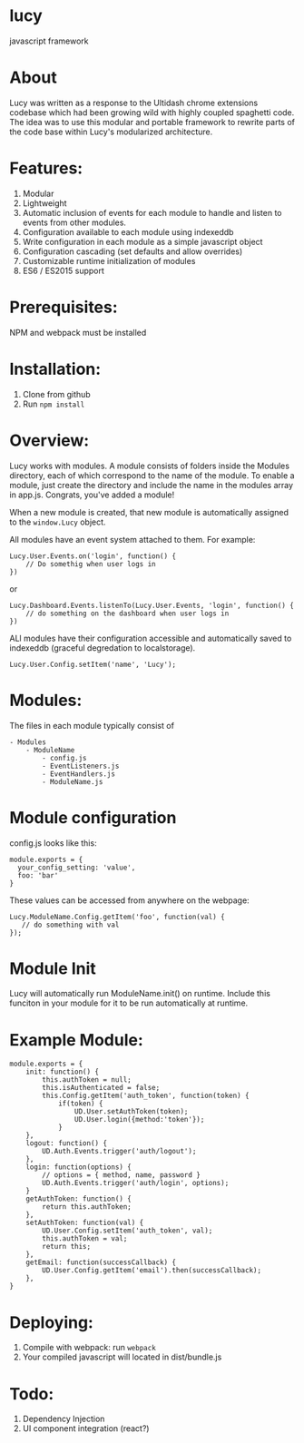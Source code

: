 # lucy
javascript framework


# About
Lucy was written as a response to the Ultidash chrome extensions codebase which had been growing wild with highly coupled spaghetti code. The idea was to use this modular and portable framework to rewrite parts of the code base within Lucy's modularized architecture.


# Features:
1. Modular
2. Lightweight
3. Automatic inclusion of events for each module to handle and listen to events from other modules.
4. Configuration available to each module using indexeddb
5. Write configuration in each module as a simple javascript object
6. Configuration cascading (set defaults and allow overrides)
7. Customizable runtime initialization of modules
8. ES6 / ES2015 support

# Prerequisites:

NPM and webpack must be installed

# Installation:

1. Clone from github
2. Run `npm install`

# Overview:
Lucy works with modules. A module consists of folders inside the Modules directory, each of which correspond to the name of the module. To enable a module, just create the directory and include the name in the modules array in app.js. Congrats, you've added a module!

When a new module is created, that new module is automatically assigned to the `window.Lucy` object. 

All modules have an event system attached to them. For example:

```
Lucy.User.Events.on('login', function() {
	// Do somethig when user logs in
})
```

or


```
Lucy.Dashboard.Events.listenTo(Lucy.User.Events, 'login', function() {
	// do something on the dashboard when user logs in
})
```

ALl modules have their configuration accessible and automatically saved to indexeddb (graceful degredation to localstorage).

```
Lucy.User.Config.setItem('name', 'Lucy');
```

# Modules:
The files in each module typically consist of

```
- Modules
	- ModuleName
		- config.js
		- EventListeners.js
		- EventHandlers.js
		- ModuleName.js
```

# Module configuration
config.js looks like this:

```
module.exports = {
  your_config_setting: 'value',
  foo: 'bar'
}
```
These values can be accessed from anywhere on the webpage:
```
Lucy.ModuleName.Config.getItem('foo', function(val) {
   // do something with val
});
```
# Module Init
Lucy will automatically run ModuleName.init() on runtime. Include this funciton in your module for it to be run automatically at runtime.

# Example Module:

```
module.exports = {
	init: function() {
		this.authToken = null;
		this.isAuthenticated = false;
		this.Config.getItem('auth_token', function(token) {
			if(token) {
				UD.User.setAuthToken(token);
				UD.User.login({method:'token'});
			}
	},
	logout: function() {
		UD.Auth.Events.trigger('auth/logout');
	},
	login: function(options) {
		// options = { method, name, password }
		UD.Auth.Events.trigger('auth/login', options);
	}
	getAuthToken: function() {
		return this.authToken;
	},
	setAuthToken: function(val) {
		UD.User.Config.setItem('auth_token', val);
		this.authToken = val;
		return this;
	},
	getEmail: function(successCallback) {
		UD.User.Config.getItem('email').then(successCallback);
	},
}
```

# Deploying:
1. Compile with webpack: run `webpack`
2. Your compiled javascript will located in dist/bundle.js

# Todo:
1. Dependency Injection
2. UI component integration (react?)

